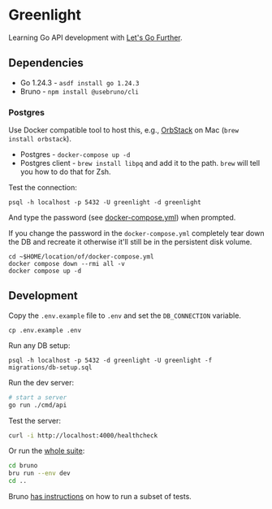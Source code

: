 # Greenlight

Learning Go API development with [Let's Go Further](https://lets-go-further.alexedwards.net).

## Dependencies

* Go 1.24.3 - `asdf install go 1.24.3`
* Bruno - `npm install @usebruno/cli`

### Postgres

Use Docker compatible tool to host this, e.g., [OrbStack](https://orbstack.dev/) on Mac (`brew install orbstack`).

* Postgres - `docker-compose up -d`
* Postgres client - `brew install libpq` and add it to the path. `brew` will tell you how to do that for Zsh.

Test the connection:

```shell
psql -h localhost -p 5432 -U greenlight -d greenlight
```

And type the password (see [docker-compose.yml](docker-compose.yml)) when prompted.

If you change the password in the `docker-compose.yml` completely tear down the DB and recreate it otherwise it'll still be in the persistent disk volume.

```shell
cd ~$HOME/location/of/docker-compose.yml
docker compose down --rmi all -v
docker compose up -d
```

## Development

Copy the `.env.example` file to `.env` and set the `DB_CONNECTION` variable.

```shell
cp .env.example .env
```

Run any DB setup:

```shell
psql -h localhost -p 5432 -d greenlight -U greenlight -f migrations/db-setup.sql
```

Run the dev server:

```sh
# start a server
go run ./cmd/api
```

Test the server:

```sh
curl -i http://localhost:4000/healthcheck
```

Or run the [whole suite]():

  ``` sh
  cd bruno
  bru run --env dev
  cd ..
  ```

Bruno [has instructions](https://docs.usebruno.com/bru-cli/commandOptions) on how to run a subset of tests.
